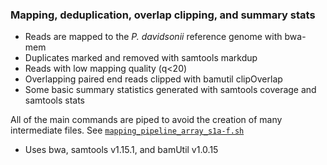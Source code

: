 ### Mapping, deduplication, overlap clipping, and summary stats

* Reads are mapped to the *P. davidsonii* reference genome with bwa-mem
* Duplicates marked and removed with samtools markdup
* Reads with low mapping quality (q<20)
* Overlapping paired end reads clipped with bamutil clipOverlap
* Some basic summary statistics generated with samtools coverage and samtools stats

All of the main commands are piped to avoid the creation of many intermediate files. See [`mapping_pipeline_array_s1a-f.sh`](mapping_pipeline_array_s1a-f.sh)
  * Uses bwa, samtools v1.15.1, and bamUtil v1.0.15
